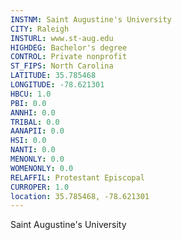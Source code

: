 ```yaml
---
INSTNM: Saint Augustine's University
CITY: Raleigh
INSTURL: www.st-aug.edu
HIGHDEG: Bachelor's degree
CONTROL: Private nonprofit
ST_FIPS: North Carolina
LATITUDE: 35.785468
LONGITUDE: -78.621301
HBCU: 1.0
PBI: 0.0
ANNHI: 0.0
TRIBAL: 0.0
AANAPII: 0.0
HSI: 0.0
NANTI: 0.0
MENONLY: 0.0
WOMENONLY: 0.0
RELAFFIL: Protestant Episcopal
CURROPER: 1.0
location: 35.785468, -78.621301
---
```

Saint Augustine's University